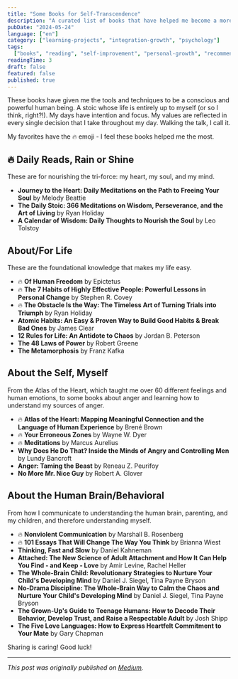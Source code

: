 ```yaml
---
title: "Some Books for Self-Transcendence"
description: "A curated list of books that have helped me become a more conscious and powerful human being."
pubDate: "2024-05-24"
language: ["en"]
category: ["learning-projects", "integration-growth", "psychology"]
tags:
  ["books", "reading", "self-improvement", "personal-growth", "recommendations"]
readingTime: 3
draft: false
featured: false
published: true
---
```


These books have given me the tools and techniques to be a conscious and powerful human being. A stoic whose life is entirely up to myself (or so I think, right?!). My days have intention and focus. My values are reflected in every single decision that I take throughout my day. Walking the talk, I call it.

My favorites have the 🔥 emoji - I feel these books helped me the most.

## 🔥 Daily Reads, Rain or Shine

These are for nourishing the tri-force: my heart, my soul, and my mind.

- **Journey to the Heart: Daily Meditations on the Path to Freeing Your Soul** by Melody Beattie
- **The Daily Stoic: 366 Meditations on Wisdom, Perseverance, and the Art of Living** by Ryan Holiday
- **A Calendar of Wisdom: Daily Thoughts to Nourish the Soul** by Leo Tolstoy

## About/For Life

These are the foundational knowledge that makes my life easy.

- 🔥 **Of Human Freedom** by Epictetus
- 🔥 **The 7 Habits of Highly Effective People: Powerful Lessons in Personal Change** by Stephen R. Covey
- 🔥 **The Obstacle Is the Way: The Timeless Art of Turning Trials into Triumph** by Ryan Holiday
- **Atomic Habits: An Easy & Proven Way to Build Good Habits & Break Bad Ones** by James Clear
- **12 Rules for Life: An Antidote to Chaos** by Jordan B. Peterson
- **The 48 Laws of Power** by Robert Greene
- **The Metamorphosis** by Franz Kafka

## About the Self, Myself

From the Atlas of the Heart, which taught me over 60 different feelings and human emotions, to some books about anger and learning how to understand my sources of anger.

- 🔥 **Atlas of the Heart: Mapping Meaningful Connection and the Language of Human Experience** by Brené Brown
- 🔥 **Your Erroneous Zones** by Wayne W. Dyer
- 🔥 **Meditations** by Marcus Aurelius
- **Why Does He Do That? Inside the Minds of Angry and Controlling Men** by Lundy Bancroft
- **Anger: Taming the Beast** by Reneau Z. Peurifoy
- **No More Mr. Nice Guy** by Robert A. Glover

## About the Human Brain/Behavioral

From how I communicate to understanding the human brain, parenting, and my children, and therefore understanding myself.

- 🔥 **Nonviolent Communication** by Marshall B. Rosenberg
- 🔥 **101 Essays That Will Change The Way You Think** by Brianna Wiest
- **Thinking, Fast and Slow** by Daniel Kahneman
- **Attached: The New Science of Adult Attachment and How It Can Help You Find - and Keep - Love** by Amir Levine, Rachel Heller
- **The Whole-Brain Child: Revolutionary Strategies to Nurture Your Child's Developing Mind** by Daniel J. Siegel, Tina Payne Bryson
- **No-Drama Discipline: The Whole-Brain Way to Calm the Chaos and Nurture Your Child's Developing Mind** by Daniel J. Siegel, Tina Payne Bryson
- **The Grown-Up's Guide to Teenage Humans: How to Decode Their Behavior, Develop Trust, and Raise a Respectable Adult** by Josh Shipp
- **The Five Love Languages: How to Express Heartfelt Commitment to Your Mate** by Gary Chapman

Sharing is caring! Good luck!

---

_This post was originally published on [Medium](https://medium.com/@wizards777/some-books-for-self-transcendence-35109667b82b)._
